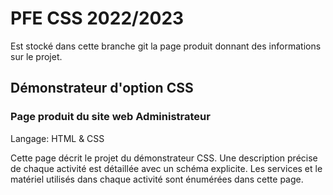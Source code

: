 # PFE CSS 2022/2023

Est stocké dans cette branche git la page produit donnant des informations sur le projet.

## Démonstrateur d'option CSS

### Page produit du site web Administrateur

Langage: HTML & CSS

Cette page décrit le projet du démonstrateur CSS. Une description précise de chaque activité est détaillée avec un schéma explicite.
Les services et le matériel utilisés dans chaque activité sont énumérées dans cette page.
